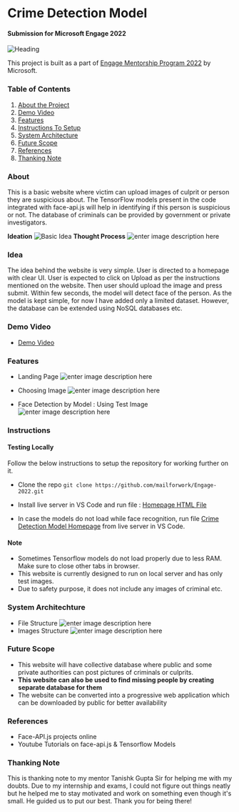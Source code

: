 # Crime Detection Model
#### Submission for Microsoft Engage 2022
![Heading](https://github.com/mailforwork/Engage-2022/blob/main/images/header.png)

This project is built as a part of [Engage Mentorship Program 2022](https://acehacker.com/microsoft/engage2022) by Microsoft.

### Table of Contents
1. [About the Project](#about)
2. [Demo Video](#demo-video)
3. [Features](#features)
5. [Instructions To Setup](#instructions)
6. [System Architecture](#system-architechture)
7. [Future Scope](#future-scope)
8. [References](#references)
9. [Thanking Note](#thanking-note)


### About

This is a basic website where victim can upload images of culprit or person they are suspicious about. The TensorFlow models present in the code integrated with face-api.js will help in identifying if this person is suspicious or not. The database of criminals can be provided by government or private investigators. 

**Ideation**
![Basic Idea](https://github.com/mailforwork/Engage-2022/blob/main/images/Ideation.png)
**Thought Process**
![enter image description here](https://github.com/mailforwork/Engage-2022/blob/main/images/ideation_1.png)
### Idea

The idea behind the website is very simple.
User is directed to a homepage with clear UI. User is expected to click on Upload as per the instructions mentioned on the website. Then user should upload the image and press submit. Within few seconds, the model will detect face of the person.
As the model is kept simple, for now I have added only a limited dataset. However, the database can be extended using NoSQL databases etc.

### Demo Video
- [Demo Video](https://youtu.be/HjZdPBDSrDA)

### Features
 - Landing Page
![enter image description here](https://github.com/mailforwork/Engage-2022/blob/main/images/coded_file.png)

 - Choosing Image
![enter image description here](https://github.com/mailforwork/Engage-2022/blob/main/images/choose_image.png)

 - Face Detection by Model : Using Test Image ![enter image description
   here](https://github.com/mailforwork/Engage-2022/blob/main/images/test_image.png)

### Instructions
#### Testing Locally
Follow the below instructions to setup the repository for working further on it.

 - Clone the repo `git clone https://github.com/mailforwork/Engage-2022.git`

 - Install live server in VS Code and run file : [Homepage HTML File](https://github.com/mailforwork/Engage-2022/blob/main/homepage/index.html)

 - In case the models do not load while face recognition, run file
   [Crime Detection Model Homepage](https://github.com/mailforwork/Engage-2022/blob/main/Criminal-Detector-Model/index.html)
   from live server in VS Code.

#### Note
 - Sometimes Tensorflow models do not load properly due to less RAM. Make sure to close other tabs in browser.
 - This website is currently designed to run on local server and has only test images.
 - Due to safety purpose, it does not include any images of criminal
   etc.

### System Architechture
 - File Structure
![enter image description here](https://github.com/mailforwork/Engage-2022/blob/main/images/System%20Architecture.png)
 - Images Structure
![enter image description here](https://github.com/mailforwork/Engage-2022/blob/main/images/Images.png)

### Future Scope

 - This website will have collective database where public and some private authorities can post pictures of criminals or culprits.
 - **This website can also be used to find missing people by creating separate database for them**
 - The website can be converted into a progressive web application which can be downloaded by public for better availability

### References
- Face-API.js projects online
- Youtube Tutorials on face-api.js & Tensorflow Models

### Thanking Note

This is thanking note to my mentor Tanishk Gupta Sir for helping me with my doubts. Due to my internship and exams, I could not figure out things neatly but he helped me to stay motivated and work on something even though it's small. He guided us to put our best. Thank you for being there!


